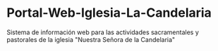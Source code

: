 # Portal-Web-Iglesia-La-Candelaria
Sistema de información web para las actividades sacramentales y pastorales de la iglesia "Nuestra Señora de la Candelaria"
